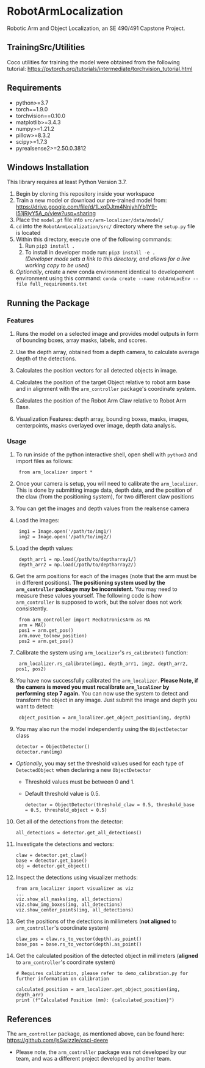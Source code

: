 # RobotArmLocalization

Robotic Arm and Object Localization, an SE 490/491 Capstone Project.

## TrainingSrc/Utilities

Coco utilities for training the model were obtained from the following tutorial:
https://pytorch.org/tutorials/intermediate/torchvision_tutorial.html

## Requirements
- python>=3.7
- torch==1.9.0
- torchvision==0.10.0
- matplotlib>=3.4.3
- numpy>=1.21.2
- pillow>=8.3.2
- scipy>=1.7.3
- pyrealsense2>=2.50.0.3812

## Windows Installation

This library requires at least Python Version 3.7.
1. Begin by cloning this repository inside your workspace
2. Train a new model or download our pre-trained model from: https://drive.google.com/file/d/1LxqDJtm4NniyhlYb1Y9-I51jRiyY5A_o/view?usp=sharing
3. Place the `model.pt` file into `src/arm-localizer/data/model/`
4. `cd` into the `RobotArmLocalization/src/` directory where the `setup.py` file is located
5. Within this directory, execute one of the following commands:
   1. Run `pip3 install .`
   2. To install in developer mode run: `pip3 install -e .`  
        *(Developer mode sets a link to this directory, and allows for a live working copy to be used)*
6. *Optionally*, create a new conda environment identical to developement environment using this command: `conda create --name robArmLocEnv --file full_requirements.txt`

## Running the Package

### Features

1. Runs the model on a selected image and provides model outputs in form of bounding boxes, array masks, labels, and scores.

2. Use the depth array, obtained from a depth camera, to calculate average depth of the detections.

3. Calculates the position vectors for all detected objects in image.

4. Calculates the position of the target Object relative to robot arm base and in alignment with the `arm_controller` package's coordinate system.

5. Calculates the position of the Robot Arm Claw relative to Robot Arm Base.

6. Visualization Features: depth array, bounding boxes, masks, images, centerpoints, masks overlayed over image, depth data analysis.

### Usage

1. To run inside of the python interactive shell, open shell with `python3` and import files as follows:

        from arm_localizer import *
            
2. Once your camera is setup, you will need to calibrate the `arm_localizer`. This is done by submitting image data, depth data, and the position of the claw (from the positioning system), for two different claw positions

3. You can get the images and depth values from the realsense camera

4. Load the images:

        img1 = Image.open('/path/to/img1/)
        img2 = Image.open('/path/to/img2/)

5. Load the depth values:

        depth_arr1 = np.load(/path/to/deptharray1/)
        depth_arr2 = np.load(/path/to/deptharray2/) 

6. Get the arm positions for each of the images (note that the arm must be in different positions). **The positioning system used by the `arm_controller` package may be inconsistent.** You may need to measure these values yourself. The following code is how `arm_controller` is supposed to work, but the solver does not work consistently.
   
        from arm_controller import MechatronicsArm as MA
        arm = MA()
        pos1 = arm.get_pos()
        arm.move_to(new_position)
        pos2 = arm.get_pos()

7. Calibrate the system using `arm_localizer`'s `rs_calibrate()` function:
        
        arm_localizer.rs_calibrate(img1, depth_arr1, img2, depth_arr2, pos1, pos2)

8. You have now successfully calibrated the `arm_localizer`. **Please Note, if the camera is moved you must recalibrate `arm_localizer` by performing step 7 again.** You can now use the system to detect and transform the object in any image. Just submit the image and depth you want to detect:
        
        object_position = arm_localizer.get_object_position(img, depth)

9.  You may also run the model independently using the `ObjectDetector` class 

        detector = ObjectDetector()  
        detector.run(img)

- *Optionally*, you may set the threshold values used for each type of `DetectedObject` when declaring a new `ObjectDetector`

  - Threshold values must be between 0 and 1.
  - Default threshold value is 0.5.

        detector = ObjectDetector(threshold_claw = 0.5, threshold_base = 0.5, threshold_object = 0.5)

10. Get all of the detections from the detector:
   
        all_detections = detector.get_all_detections()

11. Investigate the detections and vectors:

        claw = detector.get_claw()
        base = detector.get_base()
        obj = detector.get_object()

12. Inspect the detections using visualizer methods:

        from arm_localizer import visualizer as viz
        ...
        viz.show_all_masks(img, all_detections)
        viz.show_img_boxes(img, all_detections)
        viz.show_center_points(img, all_detections)
  
13. Get the positions of the detections in millimeters (**not aligned** to `arm_controller`'s coordinate system)

        claw_pos = claw.rs_to_vector(depth).as_point()
        base_pos = base.rs_to_vector(depth).as_point()

14. Get the calculated position of the detected object in millimeters (**aligned** to `arm_controller`'s coordinate system)

        # Requires calibration, please refer to demo_calibration.py for further information on calibration
        
        calculated_position = arm_localizer.get_object_position(img, depth_arr)  
        print (f"Calculated Position (mm): {calculated_position}")


## References

The `arm_controller` package, as mentioned above, can be found here: https://github.com/jsSwizzle/csci-deere

- Please note, the `arm_controller` package was not developed by our team, and was a different project developed by another team.

